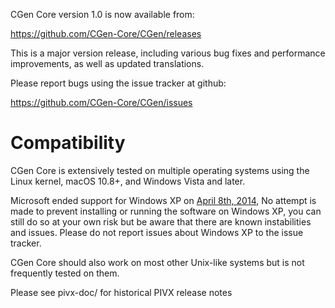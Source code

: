 CGen Core version 1.0 is now available from:

  <https://github.com/CGen-Core/CGen/releases>

This is a major version release, including various bug fixes and
performance improvements, as well as updated translations.

Please report bugs using the issue tracker at github:

  <https://github.com/CGen-Core/CGen/issues>

Compatibility
==============

CGen Core is extensively tested on multiple operating systems using
the Linux kernel, macOS 10.8+, and Windows Vista and later.

Microsoft ended support for Windows XP on [April 8th, 2014](https://www.microsoft.com/en-us/WindowsForBusiness/end-of-xp-support),
No attempt is made to prevent installing or running the software on Windows XP, you
can still do so at your own risk but be aware that there are known instabilities and issues.
Please do not report issues about Windows XP to the issue tracker.

CGen Core should also work on most other Unix-like systems but is not
frequently tested on them.


Please see pivx-doc/ for historical PIVX release notes

